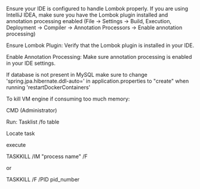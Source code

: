 Ensure your IDE is configured to handle Lombok properly. If you are using IntelliJ IDEA, make sure you have the Lombok plugin installed and annotation processing enabled (File -> Settings -> Build, Execution, Deployment -> Compiler -> Annotation Processors -> Enable annotation processing)

Ensure Lombok Plugin: Verify that the Lombok plugin is installed in your IDE.

Enable Annotation Processing: Make sure annotation processing is enabled in your IDE settings.


If database is not present in MySQL make sure to change 'spring.jpa.hibernate.ddl-auto=' in application.properties to "create"
when running 'restartDockerContainers'

To kill VM engine if consuming too much memory: 

CMD (Administrator)

Run: Tasklist /fo table

Locate task

execute 

TASKKILL /IM "process name" /F

or

TASKKILL /F /PID pid_number
